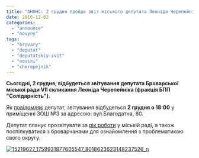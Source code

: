 ```yaml
---
title: "АНОНС: 2 грудня пройде звіт міського депутата Леоніда Черепейніка"
date: 2016-12-02
categories: 
  - "announce"
  - "novyny"
tags: 
  - "brovary"
  - "deputat"
  - "deputatskiy-zvit"
  - "novini"
  - "cherepejnik"
---
```


**Сьогодні, 2 грудня, відбудеться звітування депутата Броварської міської ради VII скликання Леоніда Черепейніка (фракція БПП "Солідарність").**

Як [повідомляє](https://www.facebook.com/events/1770261316568876/) депутат, звітування відбудеться **2 грудня о 18:00** у приміщенні ЗОШ №3 за адресою: вул.Благодатна, 80.

Депутат планує прозвітувати за [рік роботи](https://mpz.brovary.org/zvit-za-365-dniv-roboty/) у міській раді, а також поспілкуватися з броварчанами для ознайомлення з проблематикою свого округу.

[![15219627_1759931877605547_8018623623148237526_n](https://mpz.brovary.org/wp-content/uploads/2016/12/15219627_1759931877605547_8018623623148237526_n.jpg)](https://mpz.brovary.org/wp-content/uploads/2016/12/15219627_1759931877605547_8018623623148237526_n.jpg)
